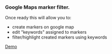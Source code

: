 ### Google Maps marker filter.

Once ready this will allow you to:
- create markers on google map
- edit "keywords" assigned to markers
- filter/highlight created markers using keywords

[Demo](http://ezimir.github.io/google-maps-label-filter/)

